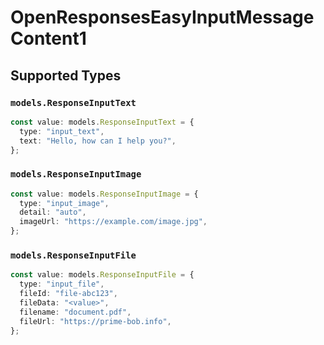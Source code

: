 # OpenResponsesEasyInputMessageContent1


## Supported Types

### `models.ResponseInputText`

```typescript
const value: models.ResponseInputText = {
  type: "input_text",
  text: "Hello, how can I help you?",
};
```

### `models.ResponseInputImage`

```typescript
const value: models.ResponseInputImage = {
  type: "input_image",
  detail: "auto",
  imageUrl: "https://example.com/image.jpg",
};
```

### `models.ResponseInputFile`

```typescript
const value: models.ResponseInputFile = {
  type: "input_file",
  fileId: "file-abc123",
  fileData: "<value>",
  filename: "document.pdf",
  fileUrl: "https://prime-bob.info",
};
```

